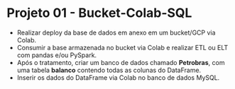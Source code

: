 # Projeto 01 - Bucket-Colab-SQL

- Realizar deploy da base de dados em anexo em um bucket/GCP via Colab.
- Consumir a base armazenada no bucket via Colab e realizar ETL ou ELT com pandas e/ou PySpark.
- Após o tratamento, criar um banco de dados chamado **Petrobras**, com uma tabela **balanco** contendo todas as colunas do DataFrame.
- Inserir os dados do DataFrame via Colab no banco de dados MySQL.